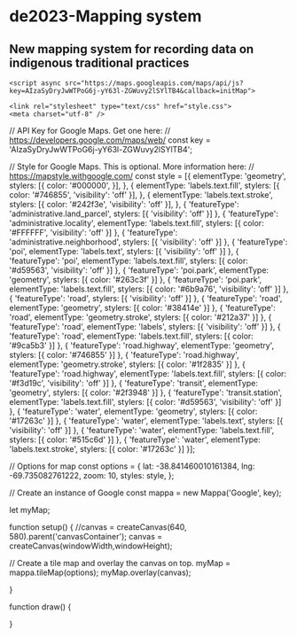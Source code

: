 # de2023-Mapping system

## New mapping system for recording data on indigenous traditional practices   


<!DOCTYPE html>
<html>
  
  <head>
    <script src="https://cdnjs.cloudflare.com/ajax/libs/p5.js/0.6.1/p5.min.js"></script>
    <script src="https://cdnjs.cloudflare.com/ajax/libs/p5.js/0.6.1/addons/p5.dom.min.js"></script>
    <script src="https://cdnjs.cloudflare.com/ajax/libs/p5.js/0.6.1/addons/p5.sound.min.js"></script>
    <script src="https://unpkg.com/mappa-mundi@0.0.5/dist/mappa.js" type="text/javascript"></script>
    
    <script async src="https://maps.googleapis.com/maps/api/js?key=AIzaSyDryJwWTPoG6j-yY63l-ZGWuvy2lSYlTB4&callback=initMap">
</script>
    
    <link rel="stylesheet" type="text/css" href="style.css">
    <meta charset="utf-8" />
  
  </head>
  
  <body>
    <script src="sketch.js"></script>
  </body>
  
</html>


 
// API Key for Google Maps. Get one here:
// https://developers.google.com/maps/web/
const key = 'AIzaSyDryJwWTPoG6j-yY63l-ZGWuvy2lSYlTB4';

// Style for Google Maps. This is optional. More information here:
// https://mapstyle.withgoogle.com/
const style = [{
  elementType: 'geometry',
  stylers: [{
    color: '#000000',
  }],
}, {
  elementType: 'labels.text.fill',
  stylers: [{
    color: '#746855',
    'visibility': 'off'
  }],
}, {
  elementType: 'labels.text.stroke',
  stylers: [{
    color: '#242f3e',
    'visibility': 'off'
  }],
}, {
  'featureType': 'administrative.land_parcel',
  stylers: [{
    'visibility': 'off'
  }]
}, {
  'featureType': 'administrative.locality',
  elementType: 'labels.text.fill',
  stylers: [{
    color: '#FFFFFF',
    'visibility': 'off'
  }]
}, {
  'featureType': 'administrative.neighborhood',
  stylers: [{
    'visibility': 'off'
  }]
}, {
  'featureType': 'poi',
  elementType: 'labels.text',
  stylers: [{
    'visibility': 'off'
  }]
}, {
  'featureType': 'poi',
  elementType: 'labels.text.fill',
  stylers: [{
    color: '#d59563',
    'visibility': 'off'
  }]
}, {
  'featureType': 'poi.park',
  elementType: 'geometry',
  stylers: [{
    color: '#263c3f'
  }]
}, {
  'featureType': 'poi.park',
  elementType: 'labels.text.fill',
  stylers: [{
    color: '#6b9a76',
    'visibility': 'off'
  }]
}, {
  'featureType': 'road',
  stylers: [{
    'visibility': 'off'
  }]
}, {
  'featureType': 'road',
  elementType: 'geometry',
  stylers: [{
    color: '#38414e'
  }]
}, {
  'featureType': 'road',
  elementType: 'geometry.stroke',
  stylers: [{
    color: '#212a37'
  }]
}, {
  'featureType': 'road',
  elementType: 'labels',
  stylers: [{
    'visibility': 'off'
  }]
}, {
  'featureType': 'road',
  elementType: 'labels.text.fill',
  stylers: [{
    color: '#9ca5b3'
  }]
}, {
  'featureType': 'road.highway',
  elementType: 'geometry',
  stylers: [{
    color: '#746855'
  }]
}, {
  'featureType': 'road.highway',
  elementType: 'geometry.stroke',
  stylers: [{
    color: '#1f2835'
  }]
}, {
  'featureType': 'road.highway',
  elementType: 'labels.text.fill',
  stylers: [{
    color: '#f3d19c',
    'visibility': 'off'
  }]
}, {
  'featureType': 'transit',
  elementType: 'geometry',
  stylers: [{
    color: '#2f3948'
  }]
}, {
  'featureType': 'transit.station',
  elementType: 'labels.text.fill',
  stylers: [{
    color: '#d59563',
    'visibility': 'off'
  }]
}, {
  'featureType': 'water',
  elementType: 'geometry',
  stylers: [{
    color: '#17263c'
  }]
}, {
  'featureType': 'water',
  elementType: 'labels.text',
  stylers: [{
    'visibility': 'off'
  }]
}, {
  'featureType': 'water',
  elementType: 'labels.text.fill',
  stylers: [{
    color: '#515c6d'
  }]
}, {
  'featureType': 'water',
  elementType: 'labels.text.stroke',
  stylers: [{
    color: '#17263c'
  }]
}];

// Options for map
const options = {
  lat: -38.841460010161384,
  lng: -69.735082761222,
  zoom: 10,
  styles: style,
};

// Create an instance of Google
const mappa = new Mappa('Google', key);

let myMap;


function setup() {
  //canvas = createCanvas(640, 580).parent('canvasContainer');
  canvas = createCanvas(windowWidth,windowHeight);

  // Create a tile map and overlay the canvas on top.
  myMap = mappa.tileMap(options);
  myMap.overlay(canvas);
 
}

function draw() {
  
}

